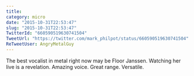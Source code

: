 ```yaml
---
title: 
category: micro
date: "2015-10-31T22:53:47"
slug: "2015-10-31T22:53:47"
TwitterId: "660590519630741504"
TweetUrl: "https://twitter.com/mark_philpot/status/660590519630741504"
ReTweetUser: AngryMetalGuy
---
```


<i class="fa fa-retweet" aria-hidden="true"></i> The best vocalist in metal
right now may be Floor Janssen. Watching her live is a revelation. Amazing
voice. Great range. Versatile.
